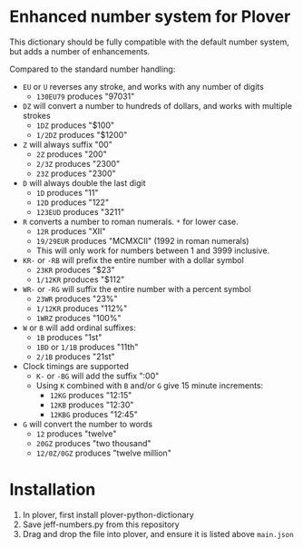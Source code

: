 # Enhanced number system for Plover

This dictionary should be fully compatible with the default number system, but
adds a number of enhancements.

Compared to the standard number handling:

* `EU` or `U` reverses any stroke, and works with any number of digits
  - `130EU79` produces "97031"
* `DZ` will convert a number to hundreds of dollars, and works with multiple strokes
  - `1DZ` produces "$100"
  - `1/2DZ` produces "$1200"
* `Z` will always suffix "00"
  - `2Z` produces "200"
  - `2/3Z` produces "2300"
  - `23Z` produces "2300"
* `D` will always double the last digit
  - `1D` produces "11"
  - `12D` produces "122"
  - `123EUD` produces "3211"
* `R` converts a number to roman numerals. `*` for lower case.
  - `12R` produces "XII"
  - `19/29EUR` produces "MCMXCII" (1992 in roman numerals)
  - This will only work for numbers between 1 and 3999 inclusive.
* `KR-` or `-RB` will prefix the entire number with a dollar symbol
  - `23KR` produces "$23"
  - `1/12KR` produces "$112"
* `WR-` or `-RG` will suffix the entire number with a percent symbol
  - `23WR` produces "23%"
  - `1/12KR` produces "112%"
  - `1WRZ` produces "100%"
* `W` or `B` will add ordinal suffixes:
  - `1B` produces "1st"
  - `1BD` or `1/1B` produces "11th"
  - `2/1B` produces "21st"
* Clock timings are supported
  - `K-` or `-BG` will add the suffix ":00"
  - Using `K` combined with `B` and/or `G` give 15 minute increments:
    - `12KG` produces "12:15"
    - `12KB` produces "12:30"
    - `12KBG` produces "12:45"
* `G` will convert the number to words
  - `12` produces "twelve"
  - `20GZ` produces "two thousand"
  - `12/0Z/0GZ` produces "twelve million"

# Installation

1. In plover, first install plover-python-dictionary
2. Save jeff-numbers.py from this repository
3. Drag and drop the file into plover, and ensure it is listed above `main.json`

